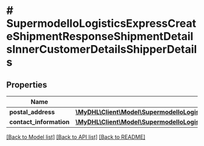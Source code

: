 # # SupermodelIoLogisticsExpressCreateShipmentResponseShipmentDetailsInnerCustomerDetailsShipperDetails

## Properties

Name | Type | Description | Notes
------------ | ------------- | ------------- | -------------
**postal_address** | [**\MyDHL\Client\Model\SupermodelIoLogisticsExpressAddressCreateShipmentResponse**](SupermodelIoLogisticsExpressAddressCreateShipmentResponse.md) |  | [optional]
**contact_information** | [**\MyDHL\Client\Model\SupermodelIoLogisticsExpressContactCreateShipmentResponse**](SupermodelIoLogisticsExpressContactCreateShipmentResponse.md) |  | [optional]

[[Back to Model list]](../../README.md#models) [[Back to API list]](../../README.md#endpoints) [[Back to README]](../../README.md)
